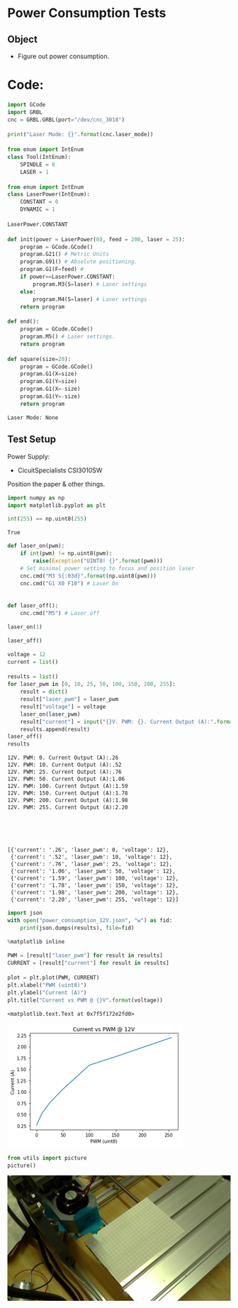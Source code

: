 
# Power Consumption Tests

## Object
- Figure out power consumption.

# Code:


```python
import GCode
import GRBL
cnc = GRBL.GRBL(port="/dev/cnc_3018")

print("Laser Mode: {}".format(cnc.laser_mode))

from enum import IntEnum
class Tool(IntEnum):
    SPINDLE = 0
    LASER = 1

from enum import IntEnum
class LaserPower(IntEnum):
    CONSTANT = 0
    DYNAMIC = 1

LaserPower.CONSTANT

def init(power = LaserPower(0), feed = 200, laser = 25):
    program = GCode.GCode()
    program.G21() # Metric Units
    program.G91() # Absolute positioning.
    program.G1(F=feed) #
    if power==LaserPower.CONSTANT:
        program.M3(S=laser) # Laser settings
    else:
        program.M4(S=laser) # Laser settings
    return program

def end():
    program = GCode.GCode()
    program.M5() # Laser settings.
    return program

def square(size=20):    
    program = GCode.GCode()
    program.G1(X=size)
    program.G1(Y=size)
    program.G1(X=-size)
    program.G1(Y=-size)
    return program
```

    Laser Mode: None


## Test Setup

Power Supply:
- CicuitSpecialists CSI3010SW

Position the paper & other things.


```python
import numpy as np
import matplotlib.pyplot as plt
```


```python
int(255) == np.uint8(255)
```




    True




```python
def laser_on(pwm):
    if int(pwm) != np.uint8(pwm):
        raise(Exception("UINT8! {}".format(pwm)))
    # Set minimal power setting to focus and position laser
    cnc.cmd("M3 S{:03d}".format(np.uint8(pwm)))
    cnc.cmd("G1 X0 F10") # Laser On
    

def laser_off():
    cnc.cmd("M5") # Laser off
```


```python
laser_on(1)
```


```python
laser_off()
```


```python
voltage = 12
current = list()

results = list()
for laser_pwm in [0, 10, 25, 50, 100, 150, 200, 255]:
    result = dict()
    result["laser_pwm"] = laser_pwm
    result["voltage"] = voltage
    laser_on(laser_pwm)
    result["current"] = input("{}V. PWM: {}. Current Output (A):".format(voltage,laser_pwm))
    results.append(result)
laser_off()
results
```

    12V. PWM: 0. Current Output (A):.26
    12V. PWM: 10. Current Output (A):.52
    12V. PWM: 25. Current Output (A):.76
    12V. PWM: 50. Current Output (A):1.06
    12V. PWM: 100. Current Output (A):1.59
    12V. PWM: 150. Current Output (A):1.78
    12V. PWM: 200. Current Output (A):1.98
    12V. PWM: 255. Current Output (A):2.20





    [{'current': '.26', 'laser_pwm': 0, 'voltage': 12},
     {'current': '.52', 'laser_pwm': 10, 'voltage': 12},
     {'current': '.76', 'laser_pwm': 25, 'voltage': 12},
     {'current': '1.06', 'laser_pwm': 50, 'voltage': 12},
     {'current': '1.59', 'laser_pwm': 100, 'voltage': 12},
     {'current': '1.78', 'laser_pwm': 150, 'voltage': 12},
     {'current': '1.98', 'laser_pwm': 200, 'voltage': 12},
     {'current': '2.20', 'laser_pwm': 255, 'voltage': 12}]




```python
import json
with open("power_consumption_12V.json", "w") as fid:
    print(json.dumps(results), file=fid)
```


```python
%matplotlib inline
```


```python
PWM = [result["laser_pwm"] for result in results]
CURRENT = [result["current"] for result in results]

plot = plt.plot(PWM, CURRENT)
plt.xlabel("PWM (uint8)")
plt.ylabel("Current (A)")
plt.title("Current vs PWM @ {}V".format(voltage))
```




    <matplotlib.text.Text at 0x7f5f172e2fd0>




![png](Power_Consumption_Tests_files/Power_Consumption_Tests_12_1.png)



```python
from utils import picture
picture()
```


![jpeg](Power_Consumption_Tests_files/Power_Consumption_Tests_13_0.jpg)

